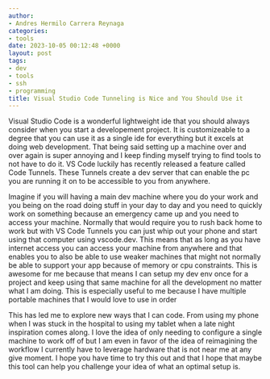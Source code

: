 ```yaml
---
author:
- Andres Hermilo Carrera Reynaga
categories:
- tools
date: 2023-10-05 00:12:48 +0000
layout: post
tags:
- dev
- tools
- ssh
- programming
title: Visual Studio Code Tunneling is Nice and You Should Use it
---
```


Visual Studio Code is a wonderful lightweight ide that you should always consider when you start a developement project. 
It is customizeable to a degree that you can use it as a single ide for everything but it excels at doing web development. 
That being said setting up a machine over and over again is super annoying and I keep finding myself trying to find tools to not have to do it.
VS Code luckily has recently released a feature called Code Tunnels. These Tunnels create a dev server that can enable the pc you are running it on to be accessible to you from anywhere.

Imagine if you will having a main dev machine where you do your work and you being on the road doing stuff in your day to day and you need to quickly work on something 
because an emergency came up and you need to access your machine. Normally that would require you to rush back home to work but with VS Code Tunnels you can just whip out your phone and start using that computer using vscode.dev.
This means that as long as you have internet access you can access your machine from anywhere and that enables you to also be able to use weaker machines that might not normally be able to support your app because of memory or cpu constraints.
This is awesome for me because that means I can setup my dev env once for a project and keep using that same machine for all the development no matter what I am doing. This is especially useful to me because I have multiple portable machines that I would love to use in order 

This has led me to explore new ways that I can code. From using my phone when I was stuck in the hospital to using my tablet when a late night inspiration comes along. I love the idea of only needing to configure a single machine to work off of but I am even in favor of the idea of reimagining the workflow I currently have to leverage hardware that is not near me at any give moment. I hope you have time to try this out and that I hope that maybe this tool can help you challenge your idea of what an optimal setup is.